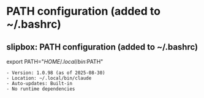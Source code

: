 # PATH configuration (added to ~/.bashrc)

<!-- Source: slipbox@68468a7de53c CLAUDE.md -->
## slipbox: PATH configuration (added to ~/.bashrc)

export PATH="$HOME/.local/bin:$PATH"
```
- Version: 1.0.98 (as of 2025-08-30)
- Location: ~/.local/bin/claude
- Auto-updates: Built-in
- No runtime dependencies
